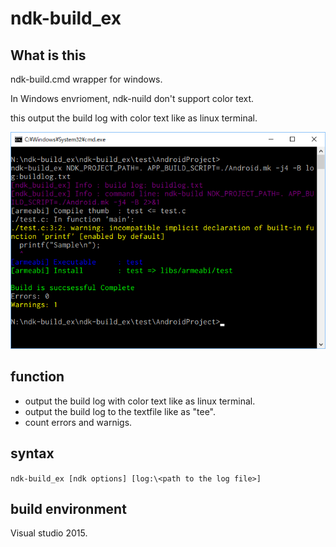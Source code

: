 # ndk-build_ex

## What is this
 ndk-build.cmd wrapper for windows.

 In Windows envrioment, ndk-nuild don't support color text.

 this output the build log with color text like as linux terminal.

<img src="./doc/screenshot.png" alt="screenshot" title="screenshot">

## function
 - output the build log with color text like as linux terminal.
 - output the build log to the textfile like as "tee".
 - count errors and warnigs.

## syntax
 `ndk-build_ex [ndk options] [log:\<path to the log file>]`

## build environment
 Visual studio 2015.


